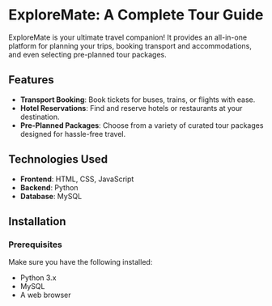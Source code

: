 # ExploreMate: A Complete Tour Guide

ExploreMate is your ultimate travel companion! It provides an all-in-one platform for planning your trips, booking transport and accommodations, and even selecting pre-planned tour packages.

## Features

- **Transport Booking**: Book tickets for buses, trains, or flights with ease.
- **Hotel Reservations**: Find and reserve hotels or restaurants at your destination.
- **Pre-Planned Packages**: Choose from a variety of curated tour packages designed for hassle-free travel.

## Technologies Used

- **Frontend**: HTML, CSS, JavaScript
- **Backend**: Python
- **Database**: MySQL

## Installation

### Prerequisites
Make sure you have the following installed:
- Python 3.x
- MySQL
- A web browser
